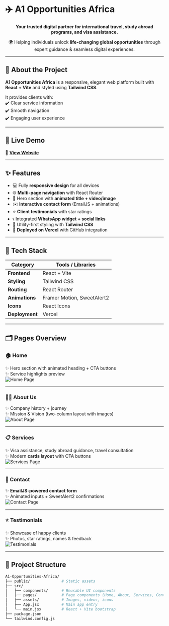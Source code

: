 # ✈️ A1 Opportunities Africa  

<p align="center">
  <b>Your trusted digital partner for international travel, study abroad programs, and visa assistance.</b>  
</p>

<p align="center">
  🌍 Helping individuals unlock <b>life-changing global opportunities</b> through expert guidance & seamless digital experiences.
</p>

---

## 🌟 About the Project  

**A1 Opportunities Africa** is a responsive, elegant web platform built with **React + Vite** and styled using **Tailwind CSS**.  

It provides clients with:  
✔️ Clear service information  
✔️ Smooth navigation  
✔️ Engaging user experience  

---

## 🚀 Live Demo  

🔗 **[View Website](https://a1-opportunities-africa.vercel.app/)**  

---

## ✨ Features  

- 💻 Fully **responsive design** for all devices  
- 🌐 **Multi-page navigation** with React Router  
- 🎥 Hero section with **animated title + video/image**  
- ✉️ **Interactive contact form** (EmailJS + animations)  
- ⭐ **Client testimonials** with star ratings  
- 📞 Integrated **WhatsApp widget + social links**  
- 🎨 Utility-first styling with **Tailwind CSS**  
- 🔗 **Deployed on Vercel** with GitHub integration  

---

## 🧱 Tech Stack  

| Category        | Tools / Libraries                  |  
|-----------------|-----------------------------------|  
| **Frontend**    | React + Vite                      |  
| **Styling**     | Tailwind CSS                      |  
| **Routing**     | React Router                      |  
| **Animations**  | Framer Motion, SweetAlert2        |  
| **Icons**       | React Icons                       |  
| **Deployment**  | Vercel                            |  

---

## 🗂️ Pages Overview  

### 🏠 Home  
✨ Hero section with animated heading + CTA buttons  
✨ Service highlights preview  
![Home Page](https://github.com/user-attachments/assets/e1b9b9eb-2b3c-40a9-8e22-6099e0e16c9f)  

---

### 👨‍💼 About Us  
✨ Company history + journey  
✨ Mission & Vision (two-column layout with images)  
![About Page](https://github.com/user-attachments/assets/556e0551-d496-40a9-8fbc-8e1c0e694a12)  

---

### 📋 Services  
✨ Visa assistance, study abroad guidance, travel consultation  
✨ Modern **cards layout** with CTA buttons  
![Services Page](https://github.com/user-attachments/assets/497dad4d-4c15-4db1-9bae-4698d0f6072d)  

---

### 🤝 Contact  
✨ **EmailJS-powered contact form**  
✨ Animated inputs + SweetAlert2 confirmations  
![Contact Page](https://github.com/user-attachments/assets/758f19e6-6a2f-4d42-a8ae-3563d926f43a)  

---

### ⭐ Testimonials  
✨ Showcase of happy clients  
✨ Photos, star ratings, names & feedback  
![Testimonials](https://github.com/user-attachments/assets/3fdfedc0-e310-4334-9e4c-8d087d14f55f)  

---

## 📁 Project Structure  

```bash
A1-Opportunities-Africa/
├── public/              # Static assets
├── src/
│   ├── components/      # Reusable UI components
│   ├── pages/           # Page components (Home, About, Services, Contact)
│   ├── assets/          # Images, videos, icons
│   ├── App.jsx          # Main app entry
│   └── main.jsx         # React + Vite bootstrap
├── package.json
└── tailwind.config.js
